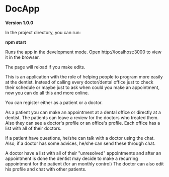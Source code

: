 # DocApp

**Version 1.0.0**

In the project directory, you can run:

**npm start**

Runs the app in the development mode.
Open http://localhost:3000 to view it in the browser.

The page will reload if you make edits.

This is an application with the role of helping people to program more easily at the dentist. Instead of calling every doctor/dental office just to check their 
schedule or maybe just to ask when could you make an appointment, now you can do all this and more online.

You can register either as a patient or a doctor.

As a patient you can make an appointment at a dental office or directly at a dentist. The patients can leave a review for the doctors who treated them.
Also they can see a doctor's profile or an office's profile. Each office has a list with all of their doctors. 

If a patient have questions, he/she can talk with a doctor using the chat. Also, if a doctor has some advices, he/she can send these through chat.

A doctor have a list with all of their "unresolved" appointments and after an appointment is done the dentist may decide to make a recurring appointment for the patient (for an monthly control)
The doctor can also edit his profile and chat with other patients.
